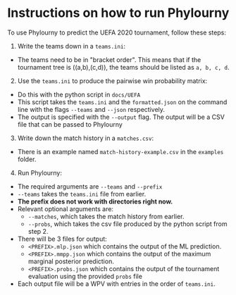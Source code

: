 # Instructions on how to run Phylourny

To use Phylourny to predict the UEFA 2020 tournament, follow these steps:

1. Write the teams down in a `teams.ini`:
  - The teams need to be in "bracket order". This means that if the tournament tree is ((a,b),(c,d)), the teams should
    be listed as `a, b, c, d`.
2. Use the `teams.ini` to produce the pairwise win probability matrix:
  - Do this with the python script in `docs/UEFA`
  - This script takes the `teams.ini` and the `formatted.json` on the command line with the flags `--teams` and `--json`
    respectively.
  - The output is specified with the `--output` flag. The output will be a CSV file that can be passed to Phylourny
3. Write down the match history in a `matches.csv`:
  - There is an example named `match-history-example.csv` in the `examples` folder.
4. Run Phylourny:
  - The required arguments are `--teams` and `--prefix`
  - `--teams` takes the `teams.ini` file from earlier.
  - **The prefix does not work with directories right now.**
  - Relevant optional arguments are:
    - `--matches`, which takes the match history from earlier.
    - `--probs`, which takes the csv file produced by the python script from step 2.
  - There will be 3 files for output:
    - `<PREFIX>.mlp.json` which contains the output of the ML prediction.
    - `<PREFIX>.mmpp.json` which contains the output of the maximum marginal posterior prediction.
    - `<PREFIX>.probs.json` which contains the output of the tournament evaluation using the provided `probs` file
  - Each output file will be a WPV with entries in the order of `teams.ini`.
